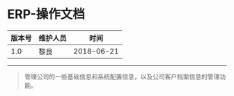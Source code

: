 # ERP-操作文档

| 版本号 | 维护人员 | 时间       |
| ------ | -------- | ---------- |
| 1.0    | 黎良     | 2018-06-21 |

---

> 管理公司的一些基础信息和系统配置信息，以及公司客户档案信息的管理功能。
